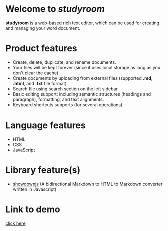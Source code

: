 # Welcome to *studyroom*

**studyroom** is a web-based rich text editor, which can be used for creating and managing your word document.

# Product features
- Create, delete, duplicate, and rename documents.
- Your files will be kept forever (since it uses local storage as long as you don't clear the cache)
- Create documents by uploading from external files (supported **.md**, **.html**, and **.txt** file format)
- Search file using search section on the left sidebar.
- Basic editing support: including semantic structures (headings and paragraph), formatting, and text alignments.
- Keyboard shortcuts supports (for several operations)

# Language features
- HTML
- CSS
- JavaScript

# Library feature(s)
- [showdownjs](https://github.com/showdownjs/showdown) (A bidirectional Markdown to HTML to Markdown converter written in Javascript)

# Link to demo
[click here](https://daimessdn.github.io/studyroom)